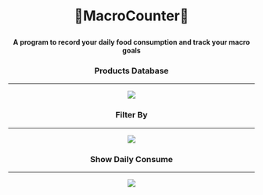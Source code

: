 # <p align="center"> 💪MacroCounter🍎 </p>

#### <p align="center"> A program to record your daily food consumption and track your macro goals </p>

### <p align="center"> Products Database </p>
------------------
<p align="center">
  <img src="https://github.com/NunoSources/MacroCounter/assets/98571427/1094fa3a-b8a7-47a5-a744-19c1500a436d" />
</p>

### <p align="center"> Filter By </p>
------------------
<p align="center">
  <img src="https://github.com/NunoSources/MacroCounter/assets/98571427/bb9d03b0-f428-4560-bdc4-1e2117462b41" />
</p>

### <p align="center"> Show Daily Consume </p>
------------------
<p align="center">
  <img src="https://github.com/NunoSources/MacroCounter/assets/98571427/7a8e56ab-1c89-4311-98bb-8dfc3e820d10" />
</p>
